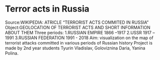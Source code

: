 # Terror acts in Russia
Source:WIKIPEDIA: ATRICLE “TERRORIST ACTS COMMITED IN RUSSIA”
Object:GEOLOCATION OF TERRORIST ACTS AND SHORT INFORMATION ABOUT THEM
Three periods: 1.RUSSIAN EMPIRE 1866 –1917
               2.USSR 1917 –1991
               3.RUSSIAN FEDERATION 1991 - 2018
Aim: visualization on the map of terrorist attacks committed in various periods of Russian history
Project is made by 2nd year students Tyurin Vladislav, Goloviznina Daria, Yanina Polina.
